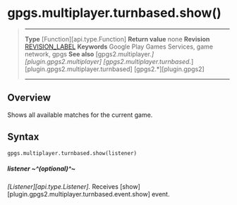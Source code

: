 # gpgs.multiplayer.turnbased.show()

> --------------------- ------------------------------------------------------------------------------------------
> __Type__              [Function][api.type.Function]
> __Return value__      none
> __Revision__          [REVISION_LABEL](REVISION_URL)
> __Keywords__          Google Play Games Services, game network, gpgs
> __See also__          [gpgs2.multiplayer.*][plugin.gpgs2.multiplayer]
>                       [gpgs2.multiplayer.turnbased.*][plugin.gpgs2.multiplayer.turnbased]
>                       [gpgs2.*][plugin.gpgs2]
> --------------------- ------------------------------------------------------------------------------------------

## Overview

Shows all available matches for the current game.

## Syntax

	gpgs.multiplayer.turnbased.show(listener)

##### listener ~^(optional)^~
_[Listener][api.type.Listener]._ Receives [show][plugin.gpgs2.multiplayer.turnbased.event.show] event.